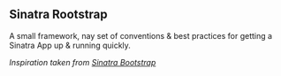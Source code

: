 ## Sinatra Rootstrap
A small framework, nay set of conventions & best practices for getting a Sinatra App up & running quickly.

_Inspiration taken from [Sinatra Bootstrap](https://github.com/l3ck/sinatra-boilerplate)_